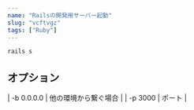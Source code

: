 ```yaml
---
name: "Railsの開発用サーバー起動"
slug: "vcftvgz"
tags: ["Ruby"]
---
```


```
rails s
```


## オプション

| -b 0.0.0.0 | 他の環境から繋ぐ場合 |
| -p 3000 | ポート |
